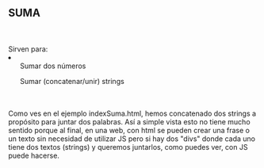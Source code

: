 <h2>SUMA</h2>
<br>
<br>
Sirven para:
<li>
    <ul>Sumar dos números</ul>
    <ul>Sumar (concatenar/unir) strings</ul>
<br>
<br>
Como ves en el ejemplo indexSuma.html, hemos concatenado dos strings a propósito para juntar dos palabras. Así a simple vista esto no tiene mucho sentido porque al final, en una web, con html se pueden crear una frase o un texto sin necesidad de utilizar JS pero si hay dos "divs" donde cada uno tiene dos textos (strings) y queremos juntarlos, como puedes ver, con JS puede hacerse.
